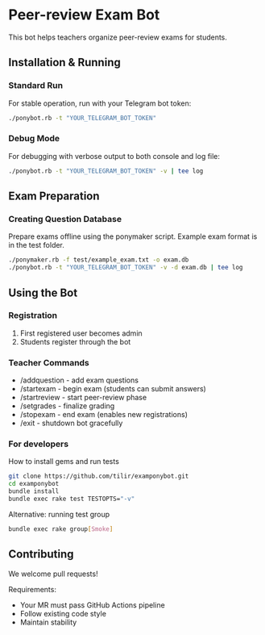 # Peer-review Exam Bot

This bot helps teachers organize peer-review exams for students.

## Installation & Running

### Standard Run
For stable operation, run with your Telegram bot token:

```bash
./ponybot.rb -t "YOUR_TELEGRAM_BOT_TOKEN"
```

### Debug Mode
For debugging with verbose output to both console and log file:

```bash
./ponybot.rb -t "YOUR_TELEGRAM_BOT_TOKEN" -v | tee log
```

## Exam Preparation

### Creating Question Database
Prepare exams offline using the ponymaker script. Example exam format is in the test folder.

```bash
./ponymaker.rb -f test/example_exam.txt -o exam.db
./ponybot.rb -t "YOUR_TELEGRAM_BOT_TOKEN" -v -d exam.db | tee log
```

## Using the Bot

### Registration
1. First registered user becomes admin
2. Students register through the bot

### Teacher Commands
- /addquestion - add exam questions
- /startexam - begin exam (students can submit answers)
- /startreview - start peer-review phase
- /setgrades - finalize grading
- /stopexam - end exam (enables new registrations)
- /exit - shutdown bot gracefully

### For developers

How to install gems and run tests

```bash
git clone https://github.com/tilir/examponybot.git
cd examponybot
bundle install
bundle exec rake test TESTOPTS="-v"
```

Alternative: running test group

```bash
bundle exec rake group[Smoke]
```

## Contributing
We welcome pull requests!

Requirements:
- Your MR must pass GitHub Actions pipeline
- Follow existing code style
- Maintain stability
